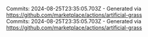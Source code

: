 Commits: 2024-08-25T23:35:05.703Z - Generated via https://github.com/marketplace/actions/artificial-grass
<br>
Commits: 2024-08-25T23:35:05.703Z - Generated via https://github.com/marketplace/actions/artificial-grass
<br>
